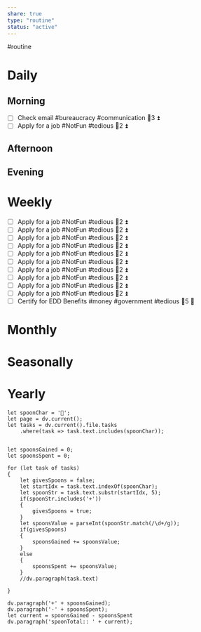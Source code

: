 ```yaml
---
share: true
type: "routine"
status: "active"
---
```

#routine  
# Daily
## Morning
- [ ] Check email #bureaucracy #communication 🥄3 ⏫ 
- [ ] Apply for a job #NotFun #tedious   🥄2 ⏫ 
## Afternoon
## Evening
# Weekly
- [ ] Apply for a job #NotFun #tedious   🥄2 ⏫
- [ ] Apply for a job #NotFun #tedious 🥄2 ⏫
- [ ] Apply for a job #NotFun #tedious  🥄2 ⏫
- [ ] Apply for a job #NotFun #tedious  🥄2 ⏫
- [ ] Apply for a job #NotFun #tedious  🥄2 ⏫
- [ ] Apply for a job #NotFun #tedious   🥄2 ⏫
- [ ] Apply for a job #NotFun #tedious 🥄2 ⏫
- [ ] Apply for a job #NotFun #tedious  🥄2 ⏫
- [ ] Apply for a job #NotFun #tedious  🥄2 ⏫
- [ ] Apply for a job #NotFun #tedious  🥄2 ⏫
- [ ] Certify for EDD Benefits #money #government #tedious 🥄5 🔺 
# Monthly

# Seasonally

# Yearly


```dataviewjs
let spoonChar = '🥄';
let page = dv.current();
let tasks = dv.current().file.tasks
	.where(task => task.text.includes(spoonChar));


let spoonsGained = 0;
let spoonsSpent = 0;

for (let task of tasks)
{
	let givesSpoons = false;
	let startIdx = task.text.indexOf(spoonChar);
	let spoonStr = task.text.substr(startIdx, 5);
	if(spoonStr.includes('+'))
	{
		givesSpoons = true;
	}
	let spoonsValue = parseInt(spoonStr.match(/\d+/g));
	if(givesSpoons)
	{
		spoonsGained += spoonsValue;
	}		
	else
	{
		spoonsSpent += spoonsValue;
	}
	//dv.paragraph(task.text)
	
}

dv.paragraph('+' + spoonsGained);
dv.paragraph('-' + spoonsSpent);
let current = spoonsGained - spoonsSpent
dv.paragraph('spoonTotal:: ' + current);
